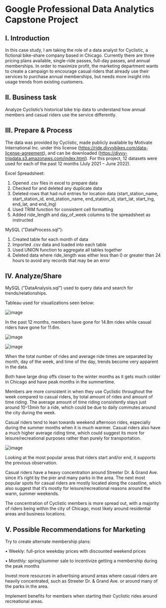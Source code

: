 # Google Professional Data Analytics Capstone Project
## I.	Introduction

In this case study, I am taking the role of a data analyst for Cyclistic, a fictional bike-share company based in Chicago. 
Currently there are three pricing plans available, single-ride passes, full-day passes, and annual memberships. In order to maximize profit, the marketing department wants to create a campaign to encourage casual riders that already use their services to purchase annual memberships, but needs more insight into usage trends from existing customers. 
## II.	Business task
Analyze Cyclistic’s historical bike trip data to understand how annual members and casual riders use the service differently.  
## III.	Prepare & Process
The data was provided by Cyclistic, made publicly available by Motivate International Inc. under this license (https://ride.divvybikes.com/data-license-agreement), and can be downloaded (https://divvy-tripdata.s3.amazonaws.com/index.html). For this project, 12 datasets were used for each of the past 12 months (July 2021 – June 2022).

Excel Spreadsheet:
1.	Opened .csv files in excel to prepare data
2.	Checked for and deleted any duplicate data
3.	Deleted rows that had null entries for location data (start_station_name, start_station_id, end_station_name, end_station_id, start_lat, start_lng, end_lat, and end_lng) 
4.	Used TRIM function for consistent cell formatting 
5.	Added ride_length and day_of_week columns to the spreadsheet as instructed

MySQL ("DataProcess.sql"):
1.	Created table for each month of data
2.	Imported .csv data and loaded into each table
3.	Used UNION function to aggregate all tables together 
4.	Deleted data where ride_length was either less than 0 or greater than 24 hours to avoid any records that may be an error



## IV.	Analyze/Share
MySQL ("DataAnalysis.sql") used to query data and search for trends/relationships.

Tableau used for visualizations seen below: 

![image](https://user-images.githubusercontent.com/110259558/190229641-591b1bd9-fb8d-40ec-853d-79d5cd5b5c0e.png)

In the past 12 months, members have gone for 14.8m rides while casual riders have gone for 11.6m.



![image](https://user-images.githubusercontent.com/110259558/190229695-81d98672-94a8-468c-8d5c-eee384281a86.png)

![image](https://user-images.githubusercontent.com/110259558/190230181-a1f3f176-5f5a-4e68-8266-46e115bcabd2.png)


When the total number of rides and average ride times are separated by month, day of the week, and time of the day, trends become very apparent in the data. 

Both have large drop offs closer to the winter months as it gets much colder in Chicago and have peak months in the summertime.

Members are more consistent in when they use Cyclistic throughout the week compared to casual riders, by total amount of rides and amount of time riding. The average amount of time riding consistently stays just around 10-13min for a ride, which could be due to daily commutes around the city during the week.

Casual riders tend to lean towards weekend afternoon rides, especially during the summer months when it is much warmer. Casual riders also have a much higher average riding time, which could suggest its more for leisure/recreational purposes rather than purely for transportation.

![image](https://user-images.githubusercontent.com/110259558/190230236-f36a1e21-e7f3-4884-b791-b8c1e69f5deb.png)

Looking at the most popular areas that riders start and/or end, it supports the previous observation. 

Casual riders have a heavy concentration around Streeter Dr. & Grand Ave. since it’s right by the pier and many parks in the area. The next most popular spots for casual riders are mostly located along the coastline, which also suggest that it’s mostly for leisure/recreational reasons around the warm, summer weekends.

The concentration of Cyclistic members is more spread out, with a majority of riders being within the city of Chicago, most likely around residential areas and business locations.


## V.	Possible Recommendations for Marketing

Try to create alternate membership plans:

•	Weekly: full-price weekday prices with discounted weekend prices

•	Monthly: spring/summer sale to incentivize getting a membership during the peak months 

Invest more resources in advertising around areas where casual riders are heavily concentrated, such as Streeter Dr. & Grand Ave. or around many of the parks in the area.

Implement benefits for members when starting their Cyclistic rides around recreational areas.
